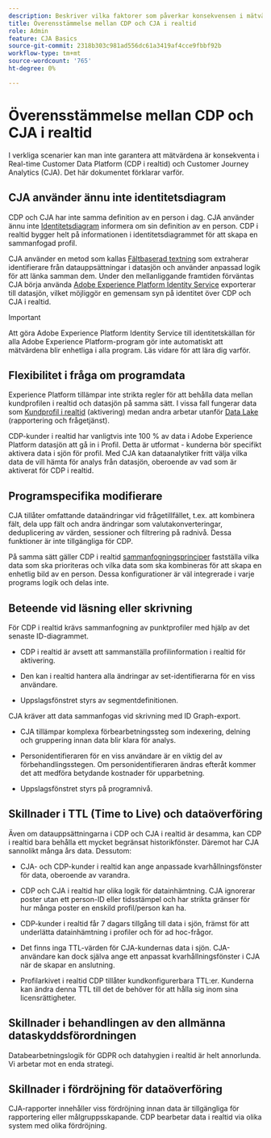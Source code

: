 ```yaml
---
description: Beskriver vilka faktorer som påverkar konsekvensen i mätvärden mellan Real-time Customer Data Platform (CDP i realtid) och CJA.
title: Överensstämmelse mellan CDP och CJA i realtid
role: Admin
feature: CJA Basics
source-git-commit: 2318b303c981ad556dc61a3419af4cce9fbbf92b
workflow-type: tm+mt
source-wordcount: '765'
ht-degree: 0%

---
```



# Överensstämmelse mellan CDP och CJA i realtid

I verkliga scenarier kan man inte garantera att mätvärdena är konsekventa i Real-time Customer Data Platform (CDP i realtid) och Customer Journey Analytics (CJA). Det här dokumentet förklarar varför.

## CJA använder ännu inte identitetsdiagram

CDP och CJA har inte samma definition av en person i dag. CJA använder ännu inte [Identitetsdiagram](https://experienceleague.adobe.com/docs/experience-platform/identity/home.html?lang=en) informera om sin definition av en person. CDP i realtid bygger helt på informationen i identitetsdiagrammet för att skapa en sammanfogad profil.

CJA använder en metod som kallas [Fältbaserad textning](/help/connections/cca/overview.md) som extraherar identifierare från datauppsättningar i datasjön och använder anpassad logik för att länka samman dem. Under den mellanliggande framtiden förväntas CJA börja använda [Adobe Experience Platform Identity Service](https://experienceleague.adobe.com/docs/experience-platform/identity/home.html?lang=en) exporterar till datasjön, vilket möjliggör en gemensam syn på identitet över CDP och CJA i realtid.

>[!IMPORTANT]
>
>Att göra Adobe Experience Platform Identity Service till identitetskällan för alla Adobe Experience Platform-program gör inte automatiskt att mätvärdena blir enhetliga i alla program. Läs vidare för att lära dig varför.

## Flexibilitet i fråga om programdata

Experience Platform tillämpar inte strikta regler för att behålla data mellan kundprofilen i realtid och datasjön på samma sätt. I vissa fall fungerar data som [Kundprofil i realtid](https://experienceleague.adobe.com/docs/experience-platform/rtcdp/profile/profile-overview.html?lang=en) (aktivering) medan andra arbetar utanför [Data Lake](https://business.adobe.com/blog/basics/data-lake) (rapportering och frågetjänst).

CDP-kunder i realtid har vanligtvis inte 100 % av data i Adobe Experience Platform datasjön att gå in i Profil. Detta är utformat - kunderna bör specifikt aktivera data i sjön för profil. Med CJA kan dataanalytiker fritt välja vilka data de vill hämta för analys från datasjön, oberoende av vad som är aktiverat för CDP i realtid.

## Programspecifika modifierare

CJA tillåter omfattande dataändringar vid frågetillfället, t.ex. att kombinera fält, dela upp fält och andra ändringar som valutakonverteringar, deduplicering av värden, sessioner och filtrering på radnivå. Dessa funktioner är inte tillgängliga för CDP.

På samma sätt gäller CDP i realtid [sammanfogningsprinciper](https://experienceleague.adobe.com/docs/experience-platform/profile/merge-policies/overview.html?lang=en) fastställa vilka data som ska prioriteras och vilka data som ska kombineras för att skapa en enhetlig bild av en person. Dessa konfigurationer är väl integrerade i varje programs logik och delas inte.

## Beteende vid läsning eller skrivning

För CDP i realtid krävs sammanfogning av punktprofiler med hjälp av det senaste ID-diagrammet.

* CDP i realtid är avsett att sammanställa profilinformation i realtid för aktivering.

* Den kan i realtid hantera alla ändringar av set-identifierarna för en viss användare.

* Uppslagsfönstret styrs av segmentdefinitionen.

CJA kräver att data sammanfogas vid skrivning med ID Graph-export.

* CJA tillämpar komplexa förbearbetningssteg som indexering, delning och gruppering innan data blir klara för analys.

* Personidentifieraren för en viss användare är en viktig del av förbehandlingsstegen. Om personidentifieraren ändras efteråt kommer det att medföra betydande kostnader för upparbetning.

* Uppslagsfönstret styrs på programnivå.

## Skillnader i TTL (Time to Live) och dataöverföring

Även om datauppsättningarna i CDP och CJA i realtid är desamma, kan CDP i realtid bara behålla ett mycket begränsat historikfönster. Däremot har CJA sannolikt många års data. Dessutom:

* CJA- och CDP-kunder i realtid kan ange anpassade kvarhållningsfönster för data, oberoende av varandra.

* CDP och CJA i realtid har olika logik för datainhämtning. CJA ignorerar poster utan ett person-ID eller tidsstämpel och har strikta gränser för hur många poster en enskild profil/person kan ha.

* CDP-kunder i realtid får 7 dagars tillgång till data i sjön, främst för att underlätta datainhämtning i profiler och för ad hoc-frågor.

* Det finns inga TTL-värden för CJA-kundernas data i sjön. CJA-användare kan dock själva ange ett anpassat kvarhållningsfönster i CJA när de skapar en anslutning.

* Profilarkivet i realtid CDP tillåter kundkonfigurerbara TTL:er. Kunderna kan ändra denna TTL till det de behöver för att hålla sig inom sina licensrättigheter.

## Skillnader i behandlingen av den allmänna dataskyddsförordningen

Databearbetningslogik för GDPR och datahygien i realtid är helt annorlunda. Vi arbetar mot en enda strategi.

## Skillnader i fördröjning för dataöverföring

CJA-rapporter innehåller viss fördröjning innan data är tillgängliga för rapportering eller målgruppsskapande. CDP bearbetar data i realtid via olika system med olika fördröjning.